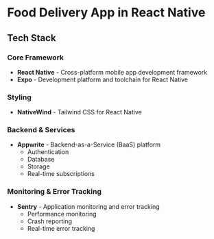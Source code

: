 # Food Delivery App in React Native

## Tech Stack

### Core Framework

- **React Native** - Cross-platform mobile app development framework
- **Expo** - Development platform and toolchain for React Native

### Styling

- **NativeWind** - Tailwind CSS for React Native

### Backend & Services

- **Appwrite** - Backend-as-a-Service (BaaS) platform
  - Authentication
  - Database
  - Storage
  - Real-time subscriptions

### Monitoring & Error Tracking

- **Sentry** - Application monitoring and error tracking
  - Performance monitoring
  - Crash reporting
  - Real-time error tracking
